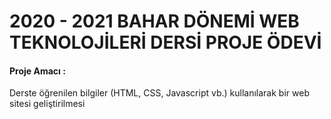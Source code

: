 # 2020 - 2021 BAHAR DÖNEMİ WEB TEKNOLOJİLERİ DERSİ PROJE ÖDEVİ
#### Proje Amacı :
Derste öğrenilen bilgiler (HTML, CSS, Javascript vb.) kullanılarak bir web sitesi geliştirilmesi
